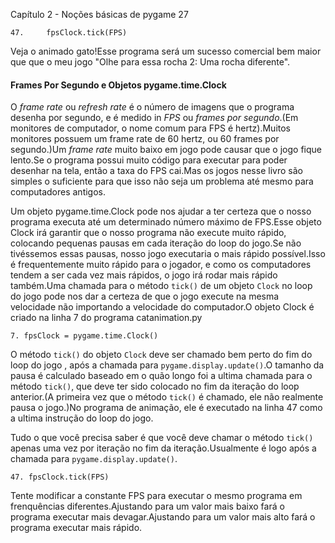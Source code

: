 Capítulo 2 - Noções básicas de pygame 27

    47.     fpsClock.tick(FPS)

Veja o animado gato!Esse programa será um sucesso comercial bem maior que que o meu jogo "Olhe para essa rocha 2: Uma rocha diferente".

#### Frames Por Segundo e Objetos pygame.time.Clock

O *frame rate* ou *refresh rate* é o número de imagens que o programa desenha por segundo, e é medido in *FPS* ou *frames por segundo*.(Em monitores de computador, o nome comum para FPS é hertz).Muitos monitores possuem um frame rate de 60 hertz, ou 60 frames por segundo.)Um *frame rate* muito baixo em jogo pode causar que o jogo fique lento.Se o programa possui muito código para executar para poder desenhar na tela, então a taxa do FPS cai.Mas os jogos nesse livro são simples o suficiente para que isso não seja um problema até mesmo para computadores antigos.

Um objeto pygame.time.Clock pode nos ajudar a ter certeza que o nosso programa executa até um determinado número máximo de FPS.Esse objeto Clock irá garantir que o nosso programa não execute muito rápido, colocando pequenas pausas em cada iteração do loop do jogo.Se não tivéssemos essas pausas, nosso jogo executaria o mais rápido possível.Isso é frequentemente muito rápido para o jogador, e como os computadores tendem a ser cada vez mais rápidos, o jogo irá rodar mais rápido também.Uma chamada para o método `tick()`  de um objeto `Clock` no loop do jogo pode nos dar a certeza de que o jogo execute na mesma velocidade não importando a velocidade do computador.O objeto Clock é criado na linha 7 do programa catanimation.py

    7. fpsClock = pygame.time.Clock()

O método `tick()`  do objeto `Clock` deve ser chamado bem perto do fim do loop do jogo , após a chamada para `pygame.display.update()`.O tamanho da pausa é calculado baseado em o quão longo foi a ultima chamada para o método `tick()`, que deve ter sido colocado no fim da iteração do loop anterior.(A primeira vez que o método `tick()` é chamado, ele não realmente pausa o jogo.)No programa de animação, ele é executado na linha 47 como a ultima instrução do loop do jogo.

Tudo o que você precisa saber é que você deve chamar o método `tick()` apenas uma vez por iteração no fim da iteração.Usualmente é logo após a chamada para `pygame.display.update()`.

    47. fpsClock.tick(FPS)
    

Tente modificar a constante FPS para executar o mesmo programa em frenquências diferentes.Ajustando para um valor mais baixo fará o programa executar mais devagar.Ajustando para um valor mais alto fará o programa executar mais rápido.